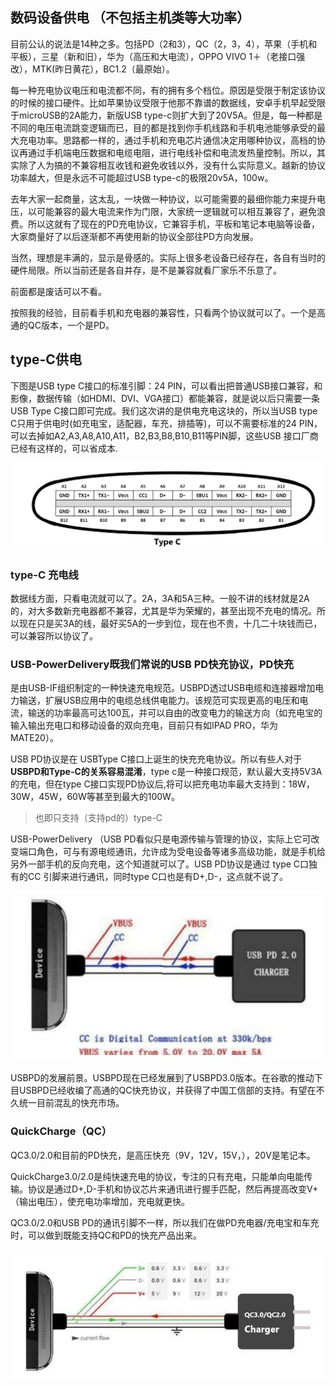 

## 数码设备供电 （不包括主机类等大功率）

目前公认的说法是14种之多。包括PD（2和3），QC（2，3，4），苹果（手机和平板），三星（新和旧），华为（高压和大电流），OPPO VIVO 1＋（老接口强改），MTK(昨日黄花），BC1.2（最原始）。

每一种充电协议电压和电流都不同，有的拥有多个档位。原因是受限于制定该协议的时候的接口硬件。比如苹果协议受限于他那不靠谱的数据线，安卓手机早起受限于microUSB的2A能力，新版USB type-c则扩大到了20V5A。但是，每一种都是不同的电压电流跳变逻辑而已，目的都是找到你手机线路和手机电池能够承受的最大充电功率。思路都一样的，通过手机和充电芯片通信决定用哪种协议，高档的协议再通过手机端电压数据和电缆电阻，进行电线补偿和电流发热量控制。所以，其实除了人为搞的不兼容相互收钱和避免收钱以外，没有什么实际意义。越新的协议功率越大，但是永远不可能超过USB type-c的极限20v5A，100w。

去年大家一起商量，这太乱，一块做一种协议，以可能需要的最细你能力来提升电压，以可能兼容的最大电流来作为门限，大家统一逻辑就可以相互兼容了，避免浪费。所以这就有了现在的PD充电协议，它兼容手机，平板和笔记本电脑等设备，大家商量好了以后逐渐都不再使用新的协议全部往PD方向发展。

当然，理想是丰满的，显示是骨感的。实际上很多老设备已经存在，各自有当时的硬件局限。所以当前还是各自并存，是不是兼容就看厂家乐不乐意了。

前面都是废话可以不看。

按照我的经验，目前看手机和充电器的兼容性，只看两个协议就可以了。一个是高通的QC版本，一个是PD。


## type-C供电



下图是USB type C接口的标准引脚：24 PIN，可以看出把普通USB接口兼容，和影像，数据传输（如HDMI、DVI、VGA接口）都能兼容，就是说以后只需要一条USB Type C接口即可完成。我们这次讲的是供电充电这块的，所以当USB type C只用于供电时(如充电宝，适配器，车充，排插等)，可以不需要标准的24 PIN，可以去掉如A2,A3,A8,A10,A11，B2,B3,B8,B10,B11等PIN脚，这些USB 接口厂商已经有这样的，可以省成本.



![img](_pics/1058.png)

### type-C 充电线

数据线方面，只看电流就可以了。2A，3A和5A三种。一般不讲的线材就是2A的，对大多数新充电器都不兼容，尤其是华为荣耀的，甚至出现不充电的情况。所以现在只是买3A的线，最好买5A的一步到位，现在也不贵，十几二十块钱而已，可以兼容所以协议了。



### USB-PowerDelivery既我们常说的USB PD快充协议，PD快充



是由USB-IF组织制定的一种快速充电规范。USBPD透过USB电缆和连接器增加电力输送，扩展USB应用中的电缆总线供电能力。该规范可实现更高的电压和电流，输送的功率最高可达100瓦，并可以自由的改变电力的输送方向（如充电宝的输入输出充电口和移动设备的双向充电，目前只有如IPAD PRO，华为MATE20）。



USB PD协议是在 USBType C接口上诞生的快充充电协议。所以有些人对于**USBPD和Type-C的关系容易混淆**，type c是一种接口规范，默认最大支持5V3A的充电，但在type C接口实现PD协议后,将可以把充电功率最大支持到：18W，30W，45W，60W等甚至到最大的100W。

> 也即只支持（支持pd的）type-C


USB-PowerDelivery （USB PD看似只是电源传输与管理的协议，实际上它可改变端口角色，可与有源电缆通讯，允许成为受电设备等诸多高级功能，就是手机给另外一部手机的反向充电，这个知道就可以了。USB PD协议是通过 type C口独有的CC 引脚来进行通讯，同时type C口也是有D+,D-，这点就不说了。

![img](_pics/564.jpeg)


USBPD的发展前景。USBPD现在已经发展到了USBPD3.0版本。在谷歌的推动下目USBPD已经收编了高通的QC快充协议，并获得了中国工信部的支持。有望在不久统一目前混乱的快充市场。


### QuickCharge（QC）



QC3.0/2.0和目前的PD快充，是高压快充（9V，12V，15V，），20V是笔记本。

   QuickCharge3.0/2.0是纯快速充电的协议，专注的只有充电，只能单向电能传输。协议是通过D+,D-手机和协议芯片来通讯进行握手匹配，然后再提高改变V+（输出电压），使充电功率增加，充电就更快。

QC3.0/2.0和USB PD的通讯引脚不一样，所以我们在做PD充电器/充电宝和车充时，可以做到既能支持QC和PD的快充产品出来。

![img](_pics/743.jpeg)


